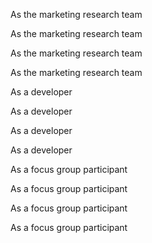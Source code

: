 As the marketing research team

As the marketing research team

As the marketing research team

As the marketing research team


As a developer

As a developer

As a developer

As a developer


As a focus group participant

As a focus group participant

As a focus group participant

As a focus group participant